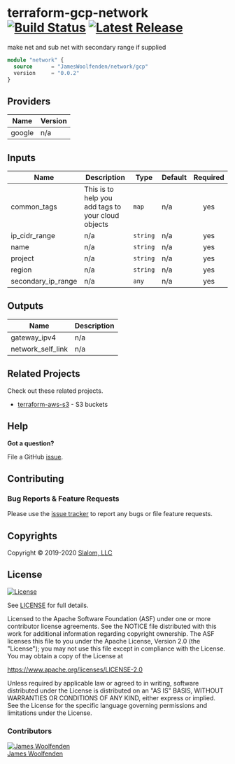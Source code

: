# terraform-gcp-network [![Build Status](https://github.com/JamesWoolfenden/terraform-gcp-network/workflows/Verify%20and%20Bump/badge.svg?branch=master)](https://github.com/JamesWoolfenden/terraform-gcp-network) [![Latest Release](https://img.shields.io/github/release/JamesWoolfenden/terraform-gcp-network.svg)](https://github.com/JamesWoolfenden/terraform-gcp-network/releases/latest)

make net and sub net with secondary range if supplied

```terraform
module "network" {
  source      = "JamesWoolfenden/network/gcp"
  version     = "0.0.2"
}
```

<!-- BEGINNING OF PRE-COMMIT-TERRAFORM DOCS HOOK -->

## Providers

| Name   | Version |
| ------ | ------- |
| google | n/a     |

## Inputs

| Name               | Description                                        | Type     | Default | Required |
| ------------------ | -------------------------------------------------- | -------- | ------- | :------: |
| common_tags        | This is to help you add tags to your cloud objects | `map`    | n/a     |   yes    |
| ip_cidr_range      | n/a                                                | `string` | n/a     |   yes    |
| name               | n/a                                                | `string` | n/a     |   yes    |
| project            | n/a                                                | `string` | n/a     |   yes    |
| region             | n/a                                                | `string` | n/a     |   yes    |
| secondary_ip_range | n/a                                                | `any`    | n/a     |   yes    |

## Outputs

| Name              | Description |
| ----------------- | ----------- |
| gateway_ipv4      | n/a         |
| network_self_link | n/a         |

<!-- END OF PRE-COMMIT-TERRAFORM DOCS HOOK -->

## Related Projects

Check out these related projects.

- [terraform-aws-s3](https://github.com/jameswoolfenden/terraform-aws-s3) - S3 buckets

## Help

**Got a question?**

File a GitHub [issue](https://github.com/JamesWoolfenden/terraform-gcp-network/issues).

## Contributing

### Bug Reports & Feature Requests

Please use the [issue tracker](https://github.com/JamesWoolfenden/terraform-gcp-network/issues) to report any bugs or file feature requests.

## Copyrights

Copyright © 2019-2020 [Slalom, LLC](https://slalom.com)

## License

[![License](https://img.shields.io/badge/License-Apache%202.0-blue.svg)](https://opensource.org/licenses/Apache-2.0)

See [LICENSE](LICENSE) for full details.

Licensed to the Apache Software Foundation (ASF) under one
or more contributor license agreements. See the NOTICE file
distributed with this work for additional information
regarding copyright ownership. The ASF licenses this file
to you under the Apache License, Version 2.0 (the
"License"); you may not use this file except in compliance
with the License. You may obtain a copy of the License at

<https://www.apache.org/licenses/LICENSE-2.0>

Unless required by applicable law or agreed to in writing,
software distributed under the License is distributed on an
"AS IS" BASIS, WITHOUT WARRANTIES OR CONDITIONS OF ANY
KIND, either express or implied. See the License for the
specific language governing permissions and limitations
under the License.

### Contributors

[![James Woolfenden][jameswoolfenden_avatar]][jameswoolfenden_homepage]<br/>[James Woolfenden][jameswoolfenden_homepage]

[jameswoolfenden_homepage]: https://github.com/jameswoolfenden
[jameswoolfenden_avatar]: https://github.com/jameswoolfenden.png?size=150
[logo]: https://gist.githubusercontent.com/JamesWoolfenden/5c457434351e9fe732ca22b78fdd7d5e/raw/15933294ae2b00f5dba6557d2be88f4b4da21201/slalom-logo.png
[website]: https://slalom.com
[github]: https://github.com/jameswoolfenden
[linkedin]: https://www.linkedin.com/in/jameswoolfenden/
[twitter]: https://twitter.com/JimWoolfenden
[share_twitter]: https://twitter.com/intent/tweet/?text=terraform-gcp-network&url=https://github.com/JamesWoolfenden/terraform-gcp-network
[share_linkedin]: https://www.linkedin.com/shareArticle?mini=true&title=terraform-gcp-network&url=https://github.com/JamesWoolfenden/terraform-gcp-network
[share_reddit]: https://reddit.com/submit/?url=https://github.com/JamesWoolfenden/terraform-gcp-network
[share_facebook]: https://facebook.com/sharer/sharer.php?u=https://github.com/JamesWoolfenden/terraform-gcp-network
[share_email]: mailto:?subject=terraform-gcp-network&body=https://github.com/JamesWoolfenden/terraform-gcp-network

